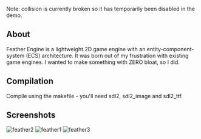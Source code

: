 Note: collision is currently broken so it has temporarily been disabled in the demo.

## About

Feather Engine is a lightweight 2D game engine with an entity-component-system (ECS) architecture. 
It was born out of my frustration with existing game engines. I wanted to make something with ZERO bloat, so I did.

## Compilation
Compile using the makefile - you'll need sdl2, sdl2_image and sdl2_ttf.

## Screenshots
![feather2](https://user-images.githubusercontent.com/30982485/151643497-a65063a3-313d-426b-8c39-225063614e67.png)
![feather1](https://user-images.githubusercontent.com/30982485/151643498-a94d1f43-c9ca-4f1f-b470-e0a15cb4c384.png)
![feather3](https://user-images.githubusercontent.com/30982485/151643499-2c3afd09-269c-419f-92e7-67f5da41d373.png)
